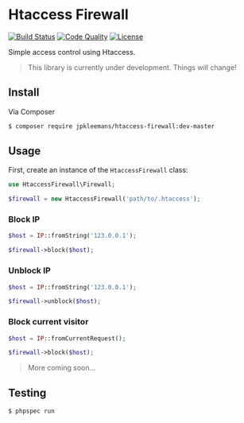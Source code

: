 # Htaccess Firewall

[![Build Status](https://img.shields.io/travis/jpkleemans/htaccess-firewall.svg)](https://travis-ci.org/jpkleemans/htaccess-firewall)
[![Code Quality](https://img.shields.io/scrutinizer/g/jpkleemans/htaccess-firewall.svg)](https://scrutinizer-ci.com/g/jpkleemans/htaccess-firewall/)
[![License](https://img.shields.io/badge/license-MIT-brightgreen.svg)](LICENSE.md)

Simple access control using Htaccess.

> This library is currently under development. Things will change!

## Install

Via Composer

``` bash
$ composer require jpkleemans/htaccess-firewall:dev-master
```

## Usage

First, create an instance of the `HtaccessFirewall` class:

``` php
use HtaccessFirewall\Firewall;

$firewall = new HtaccessFirewall('path/to/.htaccess');
```

### Block IP

``` php
$host = IP::fromString('123.0.0.1');

$firewall->block($host);
```

### Unblock IP

``` php
$host = IP::fromString('123.0.0.1');

$firewall->unblock($host);
```

### Block current visitor

``` php
$host = IP::fromCurrentRequest();

$firewall->block($host);
```

> More coming soon...

## Testing

``` bash
$ phpspec run
```
